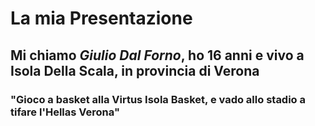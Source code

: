 # La mia Presentazione
## Mi chiamo *Giulio Dal Forno*, ho 16 anni e vivo a Isola Della Scala, in provincia di **Verona**
### "Gioco a basket alla Virtus Isola Basket, e vado allo stadio a tifare l'Hellas Verona"
